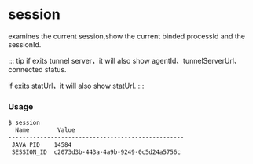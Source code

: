 session
===

examines the current session,show the current binded processId and the sessionId.

::: tip
if exits tunnel server，it will also show agentId、tunnelServerUrl、connected status.

if exits statUrl，it will also show statUrl.
:::



### Usage

```bash
$ session
  Name        Value
--------------------------------------------------
 JAVA_PID    14584
 SESSION_ID  c2073d3b-443a-4a9b-9249-0c5d24a5756c
```

